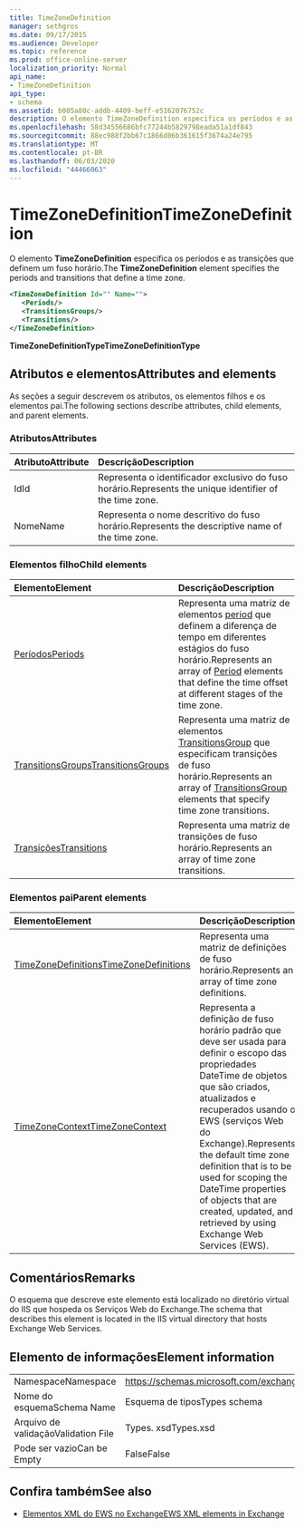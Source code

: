 ```yaml
---
title: TimeZoneDefinition
manager: sethgros
ms.date: 09/17/2015
ms.audience: Developer
ms.topic: reference
ms.prod: office-online-server
localization_priority: Normal
api_name:
- TimeZoneDefinition
api_type:
- schema
ms.assetid: b005a80c-addb-4409-beff-e5162076752c
description: O elemento TimeZoneDefinition especifica os períodos e as transições que definem um fuso horário.
ms.openlocfilehash: 58d34556686bfc77244b5829798eada51a1df843
ms.sourcegitcommit: 88ec988f2bb67c1866d06b361615f3674a24e795
ms.translationtype: MT
ms.contentlocale: pt-BR
ms.lasthandoff: 06/03/2020
ms.locfileid: "44466063"
---
```

# <a name="timezonedefinition"></a><span data-ttu-id="b81d8-103">TimeZoneDefinition</span><span class="sxs-lookup"><span data-stu-id="b81d8-103">TimeZoneDefinition</span></span>

<span data-ttu-id="b81d8-104">O elemento **TimeZoneDefinition** especifica os períodos e as transições que definem um fuso horário.</span><span class="sxs-lookup"><span data-stu-id="b81d8-104">The **TimeZoneDefinition** element specifies the periods and transitions that define a time zone.</span></span> 
  
```XML
<TimeZoneDefinition Id="" Name="">
   <Periods/>
   <TransitionsGroups/>
   <Transitions/>
</TimeZoneDefinition>

```

 <span data-ttu-id="b81d8-105">**TimeZoneDefinitionType**</span><span class="sxs-lookup"><span data-stu-id="b81d8-105">**TimeZoneDefinitionType**</span></span>
## <a name="attributes-and-elements"></a><span data-ttu-id="b81d8-106">Atributos e elementos</span><span class="sxs-lookup"><span data-stu-id="b81d8-106">Attributes and elements</span></span>

<span data-ttu-id="b81d8-107">As seções a seguir descrevem os atributos, os elementos filhos e os elementos pai.</span><span class="sxs-lookup"><span data-stu-id="b81d8-107">The following sections describe attributes, child elements, and parent elements.</span></span>
  
### <a name="attributes"></a><span data-ttu-id="b81d8-108">Atributos</span><span class="sxs-lookup"><span data-stu-id="b81d8-108">Attributes</span></span>

|<span data-ttu-id="b81d8-109">**Atributo**</span><span class="sxs-lookup"><span data-stu-id="b81d8-109">**Attribute**</span></span>|<span data-ttu-id="b81d8-110">**Descrição**</span><span class="sxs-lookup"><span data-stu-id="b81d8-110">**Description**</span></span>|
|:-----|:-----|
|<span data-ttu-id="b81d8-111">Id</span><span class="sxs-lookup"><span data-stu-id="b81d8-111">Id</span></span>  <br/> |<span data-ttu-id="b81d8-112">Representa o identificador exclusivo do fuso horário.</span><span class="sxs-lookup"><span data-stu-id="b81d8-112">Represents the unique identifier of the time zone.</span></span>  <br/> |
|<span data-ttu-id="b81d8-113">Nome</span><span class="sxs-lookup"><span data-stu-id="b81d8-113">Name</span></span>  <br/> |<span data-ttu-id="b81d8-114">Representa o nome descritivo do fuso horário.</span><span class="sxs-lookup"><span data-stu-id="b81d8-114">Represents the descriptive name of the time zone.</span></span>  <br/> |
   
### <a name="child-elements"></a><span data-ttu-id="b81d8-115">Elementos filho</span><span class="sxs-lookup"><span data-stu-id="b81d8-115">Child elements</span></span>

|<span data-ttu-id="b81d8-116">**Elemento**</span><span class="sxs-lookup"><span data-stu-id="b81d8-116">**Element**</span></span>|<span data-ttu-id="b81d8-117">**Descrição**</span><span class="sxs-lookup"><span data-stu-id="b81d8-117">**Description**</span></span>|
|:-----|:-----|
|[<span data-ttu-id="b81d8-118">Períodos</span><span class="sxs-lookup"><span data-stu-id="b81d8-118">Periods</span></span>](periods.md) <br/> |<span data-ttu-id="b81d8-119">Representa uma matriz de elementos [period](period.md) que definem a diferença de tempo em diferentes estágios do fuso horário.</span><span class="sxs-lookup"><span data-stu-id="b81d8-119">Represents an array of [Period](period.md) elements that define the time offset at different stages of the time zone.</span></span>  <br/> |
|[<span data-ttu-id="b81d8-120">TransitionsGroups</span><span class="sxs-lookup"><span data-stu-id="b81d8-120">TransitionsGroups</span></span>](transitionsgroups.md) <br/> |<span data-ttu-id="b81d8-121">Representa uma matriz de elementos [TransitionsGroup](transitionsgroup.md) que especificam transições de fuso horário.</span><span class="sxs-lookup"><span data-stu-id="b81d8-121">Represents an array of [TransitionsGroup](transitionsgroup.md) elements that specify time zone transitions.</span></span>  <br/> |
|[<span data-ttu-id="b81d8-122">Transições</span><span class="sxs-lookup"><span data-stu-id="b81d8-122">Transitions</span></span>](transitions.md) <br/> |<span data-ttu-id="b81d8-123">Representa uma matriz de transições de fuso horário.</span><span class="sxs-lookup"><span data-stu-id="b81d8-123">Represents an array of time zone transitions.</span></span>  <br/> |
   
### <a name="parent-elements"></a><span data-ttu-id="b81d8-124">Elementos pai</span><span class="sxs-lookup"><span data-stu-id="b81d8-124">Parent elements</span></span>

|<span data-ttu-id="b81d8-125">**Elemento**</span><span class="sxs-lookup"><span data-stu-id="b81d8-125">**Element**</span></span>|<span data-ttu-id="b81d8-126">**Descrição**</span><span class="sxs-lookup"><span data-stu-id="b81d8-126">**Description**</span></span>|
|:-----|:-----|
|[<span data-ttu-id="b81d8-127">TimeZoneDefinitions</span><span class="sxs-lookup"><span data-stu-id="b81d8-127">TimeZoneDefinitions</span></span>](timezonedefinitions.md) <br/> |<span data-ttu-id="b81d8-128">Representa uma matriz de definições de fuso horário.</span><span class="sxs-lookup"><span data-stu-id="b81d8-128">Represents an array of time zone definitions.</span></span>  <br/> |
|[<span data-ttu-id="b81d8-129">TimeZoneContext</span><span class="sxs-lookup"><span data-stu-id="b81d8-129">TimeZoneContext</span></span>](timezonecontext.md) <br/> |<span data-ttu-id="b81d8-130">Representa a definição de fuso horário padrão que deve ser usada para definir o escopo das propriedades DateTime de objetos que são criados, atualizados e recuperados usando o EWS (serviços Web do Exchange).</span><span class="sxs-lookup"><span data-stu-id="b81d8-130">Represents the default time zone definition that is to be used for scoping the DateTime properties of objects that are created, updated, and retrieved by using Exchange Web Services (EWS).</span></span>  <br/> |
   
## <a name="remarks"></a><span data-ttu-id="b81d8-131">Comentários</span><span class="sxs-lookup"><span data-stu-id="b81d8-131">Remarks</span></span>

<span data-ttu-id="b81d8-132">O esquema que descreve este elemento está localizado no diretório virtual do IIS que hospeda os Serviços Web do Exchange.</span><span class="sxs-lookup"><span data-stu-id="b81d8-132">The schema that describes this element is located in the IIS virtual directory that hosts Exchange Web Services.</span></span>
  
## <a name="element-information"></a><span data-ttu-id="b81d8-133">Elemento de informações</span><span class="sxs-lookup"><span data-stu-id="b81d8-133">Element information</span></span>

|||
|:-----|:-----|
|<span data-ttu-id="b81d8-134">Namespace</span><span class="sxs-lookup"><span data-stu-id="b81d8-134">Namespace</span></span>  <br/> |https://schemas.microsoft.com/exchange/services/2006/types  <br/> |
|<span data-ttu-id="b81d8-135">Nome do esquema</span><span class="sxs-lookup"><span data-stu-id="b81d8-135">Schema Name</span></span>  <br/> |<span data-ttu-id="b81d8-136">Esquema de tipos</span><span class="sxs-lookup"><span data-stu-id="b81d8-136">Types schema</span></span>  <br/> |
|<span data-ttu-id="b81d8-137">Arquivo de validação</span><span class="sxs-lookup"><span data-stu-id="b81d8-137">Validation File</span></span>  <br/> |<span data-ttu-id="b81d8-138">Types. xsd</span><span class="sxs-lookup"><span data-stu-id="b81d8-138">Types.xsd</span></span>  <br/> |
|<span data-ttu-id="b81d8-139">Pode ser vazio</span><span class="sxs-lookup"><span data-stu-id="b81d8-139">Can be Empty</span></span>  <br/> |<span data-ttu-id="b81d8-140">False</span><span class="sxs-lookup"><span data-stu-id="b81d8-140">False</span></span>  <br/> |
   
## <a name="see-also"></a><span data-ttu-id="b81d8-141">Confira também</span><span class="sxs-lookup"><span data-stu-id="b81d8-141">See also</span></span>



- [<span data-ttu-id="b81d8-142">Elementos XML do EWS no Exchange</span><span class="sxs-lookup"><span data-stu-id="b81d8-142">EWS XML elements in Exchange</span></span>](ews-xml-elements-in-exchange.md)

